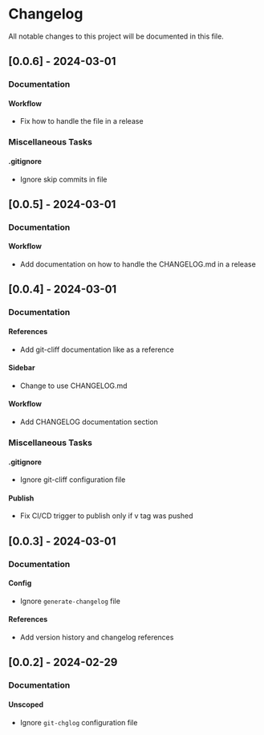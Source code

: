 # Changelog

All notable changes to this project will be documented in this file.

## [0.0.6] - 2024-03-01

### Documentation

#### Workflow

- Fix how to handle the  file in a release

### Miscellaneous Tasks

#### .gitignore

- Ignore skip commits in  file

## [0.0.5] - 2024-03-01

### Documentation

#### Workflow

- Add documentation on how to handle the CHANGELOG.md in a release

## [0.0.4] - 2024-03-01

### Documentation

#### References

- Add git-cliff documentation like as a reference

#### Sidebar

- Change to use CHANGELOG.md

#### Workflow

- Add CHANGELOG documentation section

### Miscellaneous Tasks

#### .gitignore

- Ignore git-cliff configuration file

#### Publish

- Fix CI/CD trigger to publish only if v tag was pushed

## [0.0.3] - 2024-03-01

### Documentation

#### Config

- Ignore `generate-changelog` file

#### References

- Add version history and changelog references

## [0.0.2] - 2024-02-29

### Documentation

#### Unscoped

- Ignore `git-chglog` configuration file

<!-- generated by git-cliff -->
